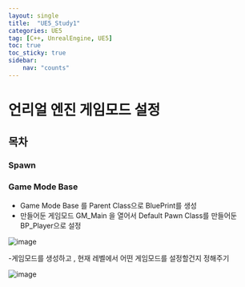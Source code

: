 ```yaml
---
layout: single
title:  "UE5_Study1"
categories: UE5
tag: [C++, UnrealEngine, UE5]
toc: true
toc_sticky: true
sidebar:
    nav: "counts"
---
```


# 언리얼 엔진 게임모드 설정
## 목차
### Spawn

### Game Mode Base
- Game Mode Base 를 Parent Class으로 BluePrint를 생성
- 만들어둔 게임모드 GM_Main 을 열어서 Default Pawn Class를 만들어둔 BP_Player으로 설정

![image](https://github.com/silverlnng/UnrealEngine_ShootingClass3/assets/112385982/17381549-05f6-4707-b66f-8badca831420)


-게임모드를 생성하고 , 현재 레벨에서 어떤 게임모드를 설정할건지 정해주기

![image](https://github.com/silverlnng/UnrealEngine_ShootingClass3/assets/112385982/db44bc46-9975-4d60-96b8-f5ad02bec48a)
